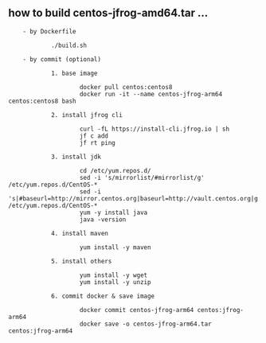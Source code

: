 
## how to build centos-jfrog-amd64.tar ...

        - by Dockerfile

                ./build.sh

        - by commit (optional)

                1. base image

                        docker pull centos:centos8
                        docker run -it --name centos-jfrog-arm64 centos:centos8 bash

                2. install jfrog cli

                        curl -fL https://install-cli.jfrog.io | sh
                        jf c add
                        jf rt ping

                3. install jdk

                        cd /etc/yum.repos.d/
                        sed -i 's/mirrorlist/#mirrorlist/g' /etc/yum.repos.d/CentOS-*
                        sed -i 's|#baseurl=http://mirror.centos.org|baseurl=http://vault.centos.org|g' /etc/yum.repos.d/CentOS-*
                        yum -y install java
                        java -version

                4. install maven

                        yum install -y maven

                5. install others

                        yum install -y wget
                        yum install -y unzip

                6. commit docker & save image

                        docker commit centos-jfrog-arm64 centos:jfrog-arm64
                        docker save -o centos-jfrog-arm64.tar centos:jfrog-arm64

